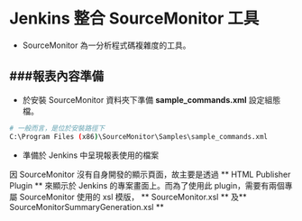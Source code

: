 # Jenkins 整合 SourceMonitor 工具

<script type="text/javascript" src="../js/general.js"></script>

* SourceMonitor 為一分析程式碼複雜度的工具。

###報表內容準備
---

* 於安裝 SourceMonitor 資料夾下準備 **sample_commands.xml** 設定組態檔。

```bash
# 一般而言，是位於安裝路徑下
C:\Program Files (x86)\SourceMonitor\Samples\sample_commands.xml
```

* 準備於 Jenkins 中呈現報表使用的檔案

因 SourceMonitor 沒有自身開發的顯示頁面，故主要是透過 ** HTML Publisher Plugin ** 來顯示於 Jenkins 的專案畫面上。而為了使用此 plugin，需要有兩個專屬 SourceMonitor 使用的 xsl 模版， ** SourceMonitor.xsl ** 及** SourceMonitorSummaryGeneration.xsl **